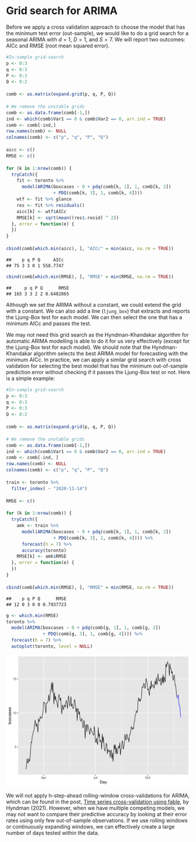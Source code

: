 # Grid search for ARIMA

Before we apply a cross validation approach to choose the model that has the minimum test error (out-sample), we would like to do a grid search for a seasonal ARIMA with $d=1$, $D=1$, and $S=7$.  We will report two outcomes: AICc and RMSE (root mean squared error).


  

```r
#In-sample grid-search
p <- 0:3
q <- 0:3
P <- 0:3
Q <- 0:2

comb <- as.matrix(expand.grid(p, q, P, Q))

# We remove the unstable grids
comb <- as.data.frame(comb[-1,])
ind <- which(comb$Var1 == 0 & comb$Var2 == 0, arr.ind = TRUE)
comb <- comb[-ind,]
row.names(comb) <- NULL
colnames(comb) <- c("p", "q", "P", "Q")

aicc <- c()
RMSE <- c()

for (k in 1:nrow(comb)) {
  tryCatch({
    fit <- toronto %>%
      model(ARIMA(boxcases ~ 0 + pdq(comb[k, 1], 1, comb[k, 2])
                  + PDQ(comb[k, 3], 1, comb[k, 4])))
    wtf <- fit %>% glance
    res <- fit %>% residuals()
    aicc[k] <- wtf$AICc
    RMSE[k] <- sqrt(mean((res$.resid) ^ 2))
  }, error = function(e) {
  })
}

cbind(comb[which.min(aicc), ], "AICc" = min(aicc, na.rm = TRUE))
```

```
##    p q P Q     AICc
## 75 3 3 0 1 558.7747
```

```r
cbind(comb[which.min(RMSE), ], "RMSE" = min(RMSE, na.rm = TRUE))
```

```
##     p q P Q      RMSE
## 165 3 3 2 2 0.6482865
```

Although we set the ARIMA without a constant, we could extend the grid with a constant. We can also add a line (`ljung_box`) that extracts and reports the Ljung-Box test for each model.  We can then select the one that has a minimum AICc and passes the test.
  
We may not need this grid search as the Hyndman-Khandakar algorithm for automatic ARIMA modelling is able to do it for us very effectively (except for the Ljung-Box test for each model).  We should note that the Hyndman-Khandakar algorithm selects the best ARIMA model for forecasting with the minimum AICc. In practice, we can apply a similar grid search with cross validation for selecting the best model that has the minimum out-of-sample prediction error without checking if it passes the Ljung-Box test or not.  Here is a simple example:


```r
#In-sample grid-search
p <- 0:3
q <- 0:3
P <- 0:3
Q <- 0:2

comb <- as.matrix(expand.grid(p, q, P, Q))

# We remove the unstable grids
comb <- as.data.frame(comb[-1,])
ind <- which(comb$Var1 == 0 & comb$Var2 == 0, arr.ind = TRUE)
comb <- comb[-ind, ]
row.names(comb) <- NULL
colnames(comb) <- c("p", "q", "P", "Q")

train <- toronto %>%
  filter_index( ~ "2020-11-14")

RMSE <- c()

for (k in 1:nrow(comb)) {
  tryCatch({
    amk <- train %>%
      model(ARIMA(boxcases ~ 0 + pdq(comb[k, 1], 1, comb[k, 2])
                  + PDQ(comb[k, 3], 1, comb[k, 4]))) %>%
      forecast(h = 7) %>%
      accuracy(toronto)
    RMSE[k] <- amk$RMSE
  }, error = function(e) {
  })
}

cbind(comb[which.min(RMSE), ], "RMSE" = min(RMSE, na.rm = TRUE))
```

```
##    p q P Q      RMSE
## 12 0 3 0 0 0.7937723
```

```r
g <- which.min(RMSE)
toronto %>%
  model(ARIMA(boxcases ~ 0 + pdq(comb[g, 1], 1, comb[g, 2])
              + PDQ(comb[g, 3], 1, comb[g, 4]))) %>%
  forecast(h = 7) %>%
  autoplot(toronto, level = NULL)
```

<img src="19-TSGrid_files/figure-html/ag3-1.png" width="672" />
  
We will not apply h-step-ahead rolling-window cross-validations for ARIMA, which can be found in the post, [Time series cross-validation using fable](https://robjhyndman.com/hyndsight/tscv-fable/), by Hyndman (2021).  However, when we have multiple competing models, we may not want to compare their predictive accuracy by looking at their error rates using only few out-of-sample observations.  If we use rolling windows or continuously expanding windows, we can effectively create a large number of days tested within the data.       


